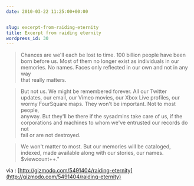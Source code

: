 ```yaml
---
date: 2010-03-22 11:25:00+00:00


slug: excerpt-from-raiding-eternity
title: Excerpt from raiding eternity
wordpress_id: 30
---
```


> Chances are we'll each be lost to time. 100 billion people have been   
born before us. Most of them no longer exist as individuals in our   
memories. No names. Faces only reflected in our own and not in any way   
that really matters. 

> But not us. We might be remembered forever. All our Twitter   
updates, our email, our Vimeo movies, our Xbox Live profiles, our   
wormy FourSquare maps. They won't be important. Not to most people,   
anyway. But they'll be there if the sysadmins take care of us, if the   
corporations and machines to whom we've entrusted our records do not   
fail or are not destroyed. 

> We won't matter to most. But our memories will be cataloged,   
indexed, made available along with our stories, our names.   
$viewcount++." 
>

via : [http://gizmodo.com/5491404/raiding-eternity](http://gizmodo.com/5491404/raiding-eternity)

